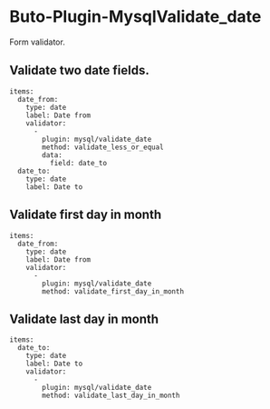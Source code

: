 # Buto-Plugin-MysqlValidate_date
Form validator.
## Validate two date fields.
```
items:
  date_from:
    type: date
    label: Date from
    validator:
      -
        plugin: mysql/validate_date
        method: validate_less_or_equal
        data:
          field: date_to
  date_to:
    type: date
    label: Date to
```
## Validate first day in month
```
items:
  date_from:
    type: date
    label: Date from
    validator:
      -
        plugin: mysql/validate_date
        method: validate_first_day_in_month
```
## Validate last day in month
```
items:
  date_to:
    type: date
    label: Date to
    validator:
      -
        plugin: mysql/validate_date
        method: validate_last_day_in_month
```

